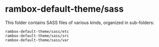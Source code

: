 # rambox-default-theme/sass

This folder contains SASS files of various kinds, organized in sub-folders:

```text
rambox-default-theme/sass/etc
rambox-default-theme/sass/src
rambox-default-theme/sass/var
```
